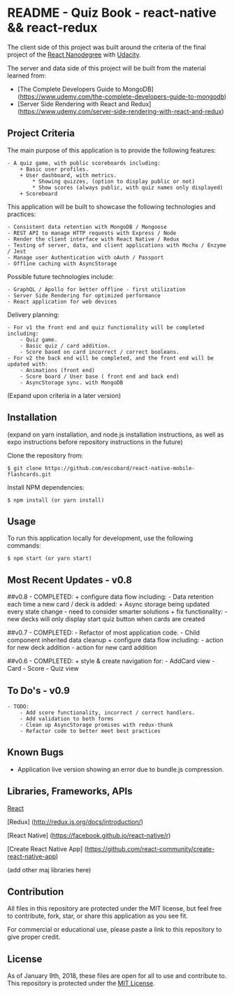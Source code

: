 # README - Quiz Book - react-native && react-redux  

The client side of this project was built around the criteria of the final project of the [React Nanodegree](https://www.udacity.com/course/react-nanodegree--nd019) with [Udacity](https://www.udacity.com/).

The server and data side of this project will be built from the material learned from:
- [The Complete Developers Guide to MongoDB] (https://www.udemy.com/the-complete-developers-guide-to-mongodb)
- [Server Side Rendering with React and Redux] (https://www.udemy.com/server-side-rendering-with-react-and-redux) 

## Project Criteria

The main purpose of this application is to provide the following features:
	
	- A quiz game, with public scoreboards including:
		+ Basic user profiles.
		+ User dashboard, with metrics.
			* Showing quizzes, (option to display public or not)
			* Show scores (always public, with quiz names only displayed)
		+ Scoreboard

This application will be built to showcase the following technologies and practices:
	
	- Consistent data retention with MongoDB / Mongoose
	- REST API to manage HTTP requests with Express / Node
	- Render the client interface with React Native / Redux
	- Testing of server, data, and client applications with Mocha / Enzyme / Jest
	- Manage user Authentication with oAuth / Passport 
	- Offline caching with AsyncStorage

Possible future technologies include:

	- GraphQL / Apollo for better offline - first utilization
	- Server Side Rendering for optimized performance
	- React application for web devices

Delivery planning:

	- For v1 the front end and quiz functionality will be completed including:
		- Quiz game.
		- Basic quiz / card addition.
		- Score based on card incorrect / correct booleans.
	- For v2 the back end will be completed, and the front end will be updated with:
		- Animations (front end)
		- Score board / User base ( front end and back end)
		- AsyncStorage sync. with MongoDB

(Expand upon criteria in a later version)

## Installation

(expand on yarn installation, and node.js installation instructions, as well as expo instructions before repository instructions in the future)


Clone the repository from: 
```
$ git clone https://github.com/escobard/react-native-mobile-flashcards.git
```

Install NPM dependencies:
```
$ npm install (or yarn install)
```

## Usage

To run this application locally for development, use the following commands:

```
$ npm start (or yarn start)
```


## Most Recent Updates - v0.8


##v0.8
	- COMPLETED:
		+ configure data flow including:
			- Data retention each time a new card / deck is added:
				+ Async storage being updated every state change - need to consider smarter solutions
		+ fix functionality:
			- new decks will only display start quiz button when cards are created

##v0.7
	- COMPLETED:
		- Refactor of most application code.
		- Child component inherited data cleanup
		+ configure data flow including:
			- action for new deck addition
			- action for new card addition

##v0.6
	- COMPLETED:
		+ style & create navigation for:
			- AddCard view
			- Card
			- Score
			- Quiz view 

## To Do's - v0.9
	- TODO:
		- Add score functionality, incorrect / correct handlers.
		- Add validation to both forms
		- Clean up AsyncStorage promises with redux-thunk
		- Refactor code to better meet best practices

## Known Bugs
- Application live version showing an error due to bundle.js compression.

## Libraries, Frameworks, APIs

[React](https://facebook.github.io/react/)

[Redux] (http://redux.js.org/docs/introduction/)

[React Native] (https://facebook.github.io/react-native/r)

[Create React Native App] (https://github.com/react-community/create-react-native-app)

(add other maj libraries here)


## Contribution

All files in this repository are protected under the MIT license, but feel free to contribute, fork, star, or share this application as you see fit.

For commercial or educational use, please paste a link to this repository to give proper credit.

## License

As of January 9th, 2018, these files are open for all to use and contribute to. This repository is protected under the [MIT License](http://choosealicense.com/licenses/mit/).
